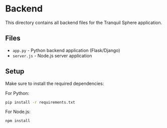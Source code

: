 # Backend

This directory contains all backend files for the Tranquil Sphere application.

## Files

- `app.py` - Python backend application (Flask/Django)
- `server.js` - Node.js server application

## Setup

Make sure to install the required dependencies:

For Python:
```bash
pip install -r requirements.txt
```

For Node.js:
```bash
npm install
```
